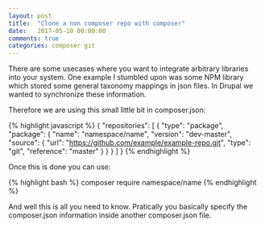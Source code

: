```yaml
---
layout: post
title:  "Clone a non composer repo with composer"
date:   2017-05-10 00:00:00
comments: true
categories: composer git
---
```

There are some usecases where you want to integrate arbitrary libraries into your system.
One example I stumbled upon was some NPM library which stored some general taxonomy mappings in json files.
In Drupal we wanted to synchronize these information.

Therefore we are using this small little bit in composer.json:

{% highlight javascript %}
{
    "repositories": [
        {
           "type": "package",
           "package": {
                "name": "namespace/name",
                "version": "dev-master",
                "source": {
                    "url": "https://github.com/example/example-repo.git",
                    "type": "git",
                    "reference": "master"
                }
            }
        }
    ]
}
{% endhighlight %}

Once this is done you can use:

{% highlight bash %}
composer require namespace/name
{% endhighlight %}

And well this is all you need to know. Pratically you basically specify the composer.json information inside another composer.json file.
